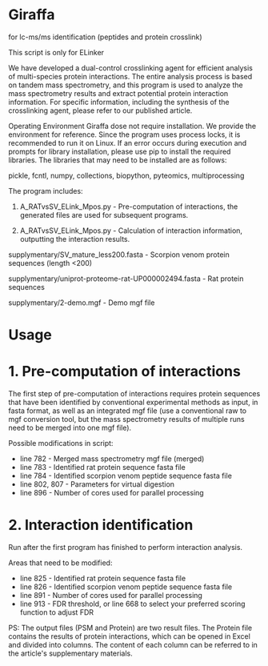 # Giraffa
for lc-ms/ms identification (peptides and protein crosslink)

This script is only for ELinker

We have developed a dual-control crosslinking agent for efficient analysis of multi-species protein interactions. The entire analysis process is based on tandem mass spectrometry, and this program is used to analyze the mass spectrometry results and extract potential protein interaction information. For specific information, including the synthesis of the crosslinking agent, please refer to our published article.

Operating Environment
Giraffa dose not require installation. We provide the environment for reference. Since the program uses process locks, it is recommended to run it on Linux. If an error occurs during execution and prompts for library installation, please use pip to install the required libraries. The libraries that may need to be installed are as follows:

pickle, fcntl, numpy, collections, biopython, pyteomics, multiprocessing

The program includes:

1. A_RATvsSV_ELink_Mpos.py - Pre-computation of interactions, the generated files are used for subsequent programs.

2. A_RATvsSV_ELink_Mpos.py - Calculation of interaction information, outputting the interaction results.

supplymentary/SV_mature_less200.fasta - Scorpion venom protein sequences (length <200)

supplymentary/uniprot-proteome-rat-UP000002494.fasta - Rat protein sequences

supplymentary/2-demo.mgf - Demo mgf file

# Usage

# 1. Pre-computation of interactions

The first step of pre-computation of interactions requires protein sequences that have been identified by conventional experimental methods as input, in fasta format, as well as an integrated mgf file (use a conventional raw to mgf conversion tool, but the mass spectrometry results of multiple runs need to be merged into one mgf file).

Possible modifications in script:
- line 782 - Merged mass spectrometry mgf file (merged)
- line 783 - Identified rat protein sequence fasta file
- line 784 - Identified scorpion venom peptide sequence fasta file
- line 802, 807 - Parameters for virtual digestion
- line 896 - Number of cores used for parallel processing

# 2. Interaction identification
Run after the first program has finished to perform interaction analysis.

Areas that need to be modified:
- line 825 - Identified rat protein sequence fasta file
- line 826 - Identified scorpion venom peptide sequence fasta file
- line 891 - Number of cores used for parallel processing
- line 913 - FDR threshold, or line 668 to select your preferred scoring function to adjust FDR

PS: The output files (PSM and Protein) are two result files. The Protein file contains the results of protein interactions, which can be opened in Excel and divided into columns. The content of each column can be referred to in the article's supplementary materials.

